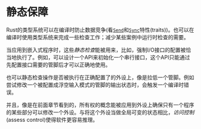 # 静态保障

Rust的类型系统可以在编译时防止数据竞争(看[`Send`]和[`Sync`]特性(traits))。也可以在编译时使用类型系统来完成一些检查工作；减少某些案例中运行时检查的需要。

[`Send`]: https://doc.rust-lang.org/core/marker/trait.Send.html
[`Sync`]: https://doc.rust-lang.org/core/marker/trait.Sync.html

当应用到嵌入式程序时，这些*静态检查*能被用来，比如，强制I/O接口的配置被恰当地执行了。例如，可以设计一个API来初始化一个串行接口，这个API只能通过先配置接口需要的管脚后才可以正确地使用。

也可以静态检查操作是否被执行在正确配置了的外设上，像是拉低一个管脚。例如尝试修改一个被配置成浮空输入模式的管脚的输出状态时，会触发一个编译时错误。

并且，像是在前面章节看到的，所有权的概念能被应用到外设上确保只有一个程序的某些部分可以修改一个外设。与将这个外设当做全局可变的状态相比，*访问控制*(assess control)使得软件更容易推理。

